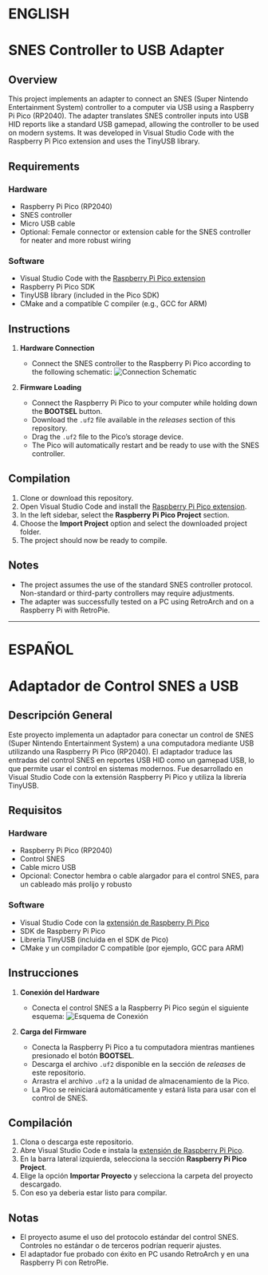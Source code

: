 # ENGLISH
# SNES Controller to USB Adapter 
## Overview

This project implements an adapter to connect an SNES (Super Nintendo Entertainment System) controller to a computer via USB using a Raspberry Pi Pico (RP2040). The adapter translates SNES controller inputs into USB HID reports like a standard USB gamepad, allowing the controller to be used on modern systems. It was developed in Visual Studio Code with the Raspberry Pi Pico extension and uses the TinyUSB library.

## Requirements

### Hardware
- Raspberry Pi Pico (RP2040)
- SNES controller
- Micro USB cable
- Optional: Female connector or extension cable for the SNES controller for neater and more robust wiring

### Software
- Visual Studio Code with the [Raspberry Pi Pico extension](https://marketplace.visualstudio.com/items?itemName=raspberry-pi.raspberry-pi-pico)
- Raspberry Pi Pico SDK
- TinyUSB library (included in the Pico SDK)
- CMake and a compatible C compiler (e.g., GCC for ARM)

## Instructions

1. **Hardware Connection**
   - Connect the SNES controller to the Raspberry Pi Pico according to the following schematic:
     ![Connection Schematic](https://github.com/user-attachments/assets/d2a428b9-b594-451b-85d2-72ddba66fcc3)

2. **Firmware Loading**
   - Connect the Raspberry Pi Pico to your computer while holding down the **BOOTSEL** button.
   - Download the `.uf2` file available in the *releases* section of this repository.
   - Drag the `.uf2` file to the Pico’s storage device.
   - The Pico will automatically restart and be ready to use with the SNES controller.

## Compilation

1. Clone or download this repository.
2. Open Visual Studio Code and install the [Raspberry Pi Pico extension](https://marketplace.visualstudio.com/items?itemName=raspberry-pi.raspberry-pi-pico).
3. In the left sidebar, select the **Raspberry Pi Pico Project** section.
4. Choose the **Import Project** option and select the downloaded project folder.
5. The project should now be ready to compile.

## Notes

- The project assumes the use of the standard SNES controller protocol. Non-standard or third-party controllers may require adjustments.
- The adapter was successfully tested on a PC using RetroArch and on a Raspberry Pi with RetroPie.

---------------------------------------------------------------------------------------------------------------------------------------------------------------------------------------------------------------------------------------------------------
# ESPAÑOL
# Adaptador de Control SNES a USB

## Descripción General

Este proyecto implementa un adaptador para conectar un control de SNES (Super Nintendo Entertainment System) a una computadora mediante USB utilizando una Raspberry Pi Pico (RP2040). El adaptador traduce las entradas del control SNES en reportes USB HID como un gamepad USB, lo que permite usar el control en sistemas modernos. Fue desarrollado en Visual Studio Code con la extensión Raspberry Pi Pico y utiliza la librería TinyUSB.

## Requisitos

### Hardware
- Raspberry Pi Pico (RP2040)
- Control SNES
- Cable micro USB
- Opcional: Conector hembra o cable alargador para el control SNES, para un cableado más prolijo y robusto

### Software
- Visual Studio Code con la [extensión de Raspberry Pi Pico](https://marketplace.visualstudio.com/items?itemName=raspberry-pi.raspberry-pi-pico)
- SDK de Raspberry Pi Pico
- Librería TinyUSB (incluida en el SDK de Pico)
- CMake y un compilador C compatible (por ejemplo, GCC para ARM)

## Instrucciones

1. **Conexión del Hardware**
   - Conecta el control SNES a la Raspberry Pi Pico según el siguiente esquema:
     ![Esquema de Conexión](https://github.com/user-attachments/assets/d2a428b9-b594-451b-85d2-72ddba66fcc3)

2. **Carga del Firmware**
   - Conecta la Raspberry Pi Pico a tu computadora mientras mantienes presionado el botón **BOOTSEL**.
   - Descarga el archivo `.uf2` disponible en la sección de *releases* de este repositorio.
   - Arrastra el archivo `.uf2` a la unidad de almacenamiento de la Pico.
   - La Pico se reiniciará automáticamente y estará lista para usar con el control de SNES.

## Compilación

1. Clona o descarga este repositorio.
2. Abre Visual Studio Code e instala la [extensión de Raspberry Pi Pico](https://marketplace.visualstudio.com/items?itemName=raspberry-pi.raspberry-pi-pico).
3. En la barra lateral izquierda, selecciona la sección **Raspberry Pi Pico Project**.
4. Elige la opción **Importar Proyecto** y selecciona la carpeta del proyecto descargado.
5. Con eso ya deberia estar listo para compilar.


## Notas

- El proyecto asume el uso del protocolo estándar del control SNES. Controles no estándar o de terceros podrían requerir ajustes.
- El adaptador fue probado con éxito en PC usando RetroArch y en una Raspberry Pi con RetroPie.
